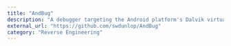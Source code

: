 ```yaml
---
title: "AndBug"
description: "A debugger targeting the Android platform's Dalvik virtual machine intended for reverse engineers and developers."
external_url: "https://github.com/swdunlop/AndBug"
category: "Reverse Engineering"
---
```

